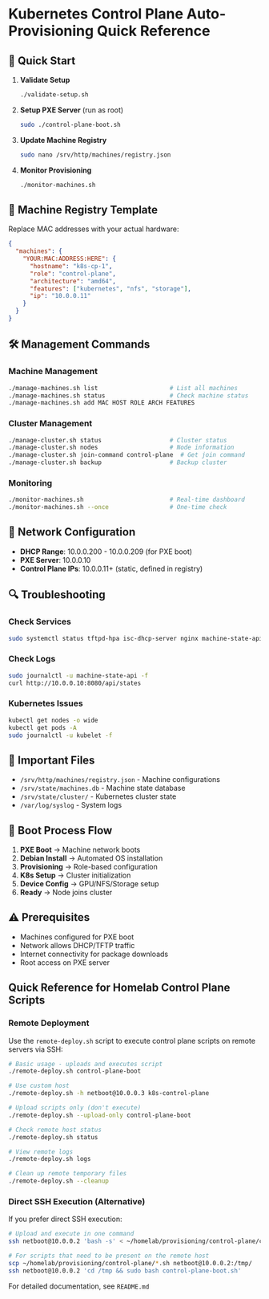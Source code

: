 # Kubernetes Control Plane Auto-Provisioning Quick Reference

## 🚀 Quick Start

1. **Validate Setup**

   ```bash
   ./validate-setup.sh
   ```

2. **Setup PXE Server** (run as root)

   ```bash
   sudo ./control-plane-boot.sh
   ```

3. **Update Machine Registry**

   ```bash
   sudo nano /srv/http/machines/registry.json
   ```

4. **Monitor Provisioning**
   ```bash
   ./monitor-machines.sh
   ```

## 📝 Machine Registry Template

Replace MAC addresses with your actual hardware:

```json
{
  "machines": {
    "YOUR:MAC:ADDRESS:HERE": {
      "hostname": "k8s-cp-1",
      "role": "control-plane",
      "architecture": "amd64",
      "features": ["kubernetes", "nfs", "storage"],
      "ip": "10.0.0.11"
    }
  }
}
```

## 🛠️ Management Commands

### Machine Management

```bash
./manage-machines.sh list                    # List all machines
./manage-machines.sh status                  # Check machine status
./manage-machines.sh add MAC HOST ROLE ARCH FEATURES
```

### Cluster Management

```bash
./manage-cluster.sh status                   # Cluster status
./manage-cluster.sh nodes                    # Node information
./manage-cluster.sh join-command control-plane  # Get join command
./manage-cluster.sh backup                   # Backup cluster
```

### Monitoring

```bash
./monitor-machines.sh                        # Real-time dashboard
./monitor-machines.sh --once                 # One-time check
```

## 🔧 Network Configuration

- **DHCP Range**: 10.0.0.200 - 10.0.0.209 (for PXE boot)
- **PXE Server**: 10.0.0.10
- **Control Plane IPs**: 10.0.0.11+ (static, defined in registry)

## 🔍 Troubleshooting

### Check Services

```bash
sudo systemctl status tftpd-hpa isc-dhcp-server nginx machine-state-api
```

### Check Logs

```bash
sudo journalctl -u machine-state-api -f
curl http://10.0.0.10:8080/api/states
```

### Kubernetes Issues

```bash
kubectl get nodes -o wide
kubectl get pods -A
sudo journalctl -u kubelet -f
```

## 📁 Important Files

- `/srv/http/machines/registry.json` - Machine configurations
- `/srv/state/machines.db` - Machine state database
- `/srv/state/cluster/` - Kubernetes cluster state
- `/var/log/syslog` - System logs

## 🎯 Boot Process Flow

1. **PXE Boot** → Machine network boots
2. **Debian Install** → Automated OS installation
3. **Provisioning** → Role-based configuration
4. **K8s Setup** → Cluster initialization
5. **Device Config** → GPU/NFS/Storage setup
6. **Ready** → Node joins cluster

## ⚠️ Prerequisites

- Machines configured for PXE boot
- Network allows DHCP/TFTP traffic
- Internet connectivity for package downloads
- Root access on PXE server

## Quick Reference for Homelab Control Plane Scripts

### Remote Deployment

Use the `remote-deploy.sh` script to execute control plane scripts on remote servers via SSH:

```bash
# Basic usage - uploads and executes script
./remote-deploy.sh control-plane-boot

# Use custom host
./remote-deploy.sh -h netboot@10.0.0.3 k8s-control-plane

# Upload scripts only (don't execute)
./remote-deploy.sh --upload-only control-plane-boot

# Check remote host status
./remote-deploy.sh status

# View remote logs
./remote-deploy.sh logs

# Clean up remote temporary files
./remote-deploy.sh --cleanup
```

### Direct SSH Execution (Alternative)

If you prefer direct SSH execution:

```bash
# Upload and execute in one command
ssh netboot@10.0.0.2 'bash -s' < ~/homelab/provisioning/control-plane/control-plane-boot.sh

# For scripts that need to be present on the remote host
scp ~/homelab/provisioning/control-plane/*.sh netboot@10.0.0.2:/tmp/
ssh netboot@10.0.0.2 'cd /tmp && sudo bash control-plane-boot.sh'
```

For detailed documentation, see `README.md`
